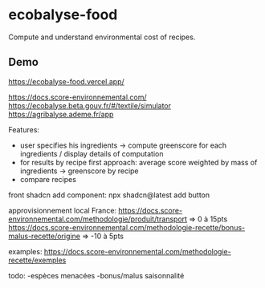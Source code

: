 # ecobalyse-food

Compute and understand environmental cost of recipes.

## Demo

https://ecobalyse-food.vercel.app/

https://docs.score-environnemental.com/
https://ecobalyse.beta.gouv.fr/#/textile/simulator
https://agribalyse.ademe.fr/app

Features:

- user specifies his ingredients -> compute greenscore for each ingredients / display details of computation
- for results by recipe first approach: average score weighted by mass of ingredients -> greenscore by recipe
- compare recipes

front shadcn add component: npx shadcn@latest add button

approvisionnement local France:
https://docs.score-environnemental.com/methodologie/produit/transport => 0 à 15pts
https://docs.score-environnemental.com/methodologie-recette/bonus-malus-recette/origine => -10 à 5pts

examples: https://docs.score-environnemental.com/methodologie-recette/exemples

todo:
-espèces menacées
-bonus/malus saisonnalité
